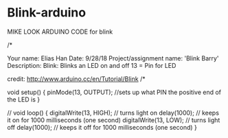 # Blink-arduino
MIKE LOOK ARDUINO CODE for blink

/*

Your name: Elias Han
Date: 9/28/18
Project/assignment name: 'Blink Barry'
Description: Blink: Blinks an LED on and off
  13 = Pin for LED
  
  credit: http://www.arduino.cc/en/Tutorial/Blink
/*

void setup() {
 pinMode(13, OUTPUT); //sets up what PIN the positive end of the LED is
}

// 
void loop() {
  digitalWrite(13, HIGH);   // turns light on
  delay(1000);                       // keeps it on for 1000 milliseconds (one second)
  digitalWrite(13, LOW);    // turns light off
  delay(1000);                       // keeps it off for 1000 milliseconds (one second)
  }
